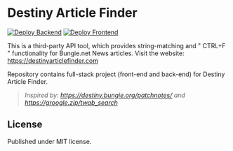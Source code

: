 # Destiny Article Finder
[![Deploy Backend](https://github.com/dev-brendanprice/DestinyArticleFinder/actions/workflows/deploy-backend.yml/badge.svg)](https://github.com/dev-brendanprice/DestinyArticleFinder/actions/workflows/deploy-backend.yml) [![Deploy Frontend](https://github.com/dev-brendanprice/DestinyArticleFinder/actions/workflows/deploy-frontend.yml/badge.svg)](https://github.com/dev-brendanprice/DestinyArticleFinder/actions/workflows/deploy-frontend.yml)

This is a third-party API tool, which provides string-matching and " CTRL+F " functionality for Bungie.net News articles. Visit the website: https://destinyarticlefinder.com

Repository contains full-stack project (front-end and back-end) for Destiny Article Finder.

> *Inspired by: https://destiny.bungie.org/patchnotes/ and https://groogle.zip/twab_search*

## License
Published under MIT license.
